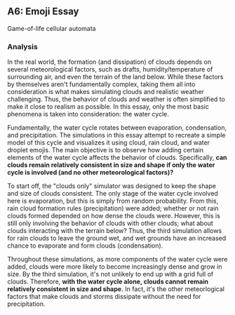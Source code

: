 ## A6: Emoji Essay

Game-of-life cellular automata

### Analysis

In the real world, the formation (and dissipation) of clouds depends on several meteorological factors, such as drafts, humidity/temperature of surrounding air, and even the terrain of the land below. While these factors by themselves aren't fundamentally complex, taking them all into consideration is what makes simulating clouds and realistic weather challenging. Thus, the behavior of clouds and weather is often simplified to make it close to realism as possible. In this essay, only the most basic phenomena is taken into consideration: the water cycle.

Fundamentally, the water cycle rotates between evaporation, condensation, and precipitation. The simulations in this essay attempt to recreate a simple model of this cycle and visualizes it using cloud, rain cloud, and water droplet emojis. The main objective is to observe how adding certain elements of the water cycle affects the behavior of clouds. Specifically, **can clouds remain relatively consistent in size and shape if only the water cycle is involved (and no other meteorological factors)?**

To start off, the "clouds only" simulator was designed to keep the shape and size of clouds consistent. The only stage of the water cycle involved here is evaporation, but this is simply from random probability. From this, rain cloud formation rules (precipitation) were added; whether or not rain clouds formed depended on how dense the clouds were. However, this is still only involving the behavior of clouds with other clouds; what about clouds interacting with the terrain below? Thus, the third simulation allows for rain clouds to leave the ground wet, and wet grounds have an increased chance to evaporate and form clouds (condensation).

Throughout these simulations, as more components of the water cycle were added, clouds were more likely to become increasingly dense and grow in size. By the third simulation, it's not unlikely to end up with a grid full of clouds. Therefore, **with the water cycle alone, clouds cannot remain relatively consistent in size and shape.** In fact, it's the other meteorlogical factors that make clouds and storms dissipate without the need for precipitation.

